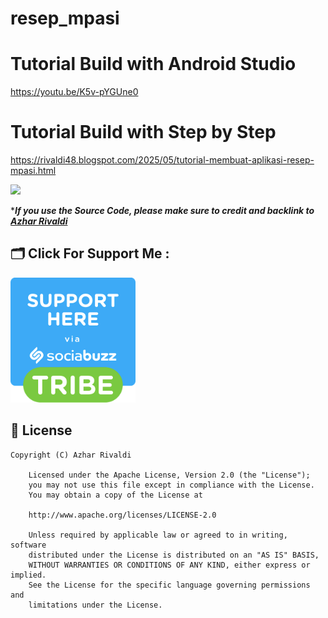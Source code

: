 # resep_mpasi

# Tutorial Build with Android Studio
https://youtu.be/K5v-pYGUne0

# Tutorial Build with Step by Step
https://rivaldi48.blogspot.com/2025/05/tutorial-membuat-aplikasi-resep-mpasi.html

<img src="https://blogger.googleusercontent.com/img/b/R29vZ2xl/AVvXsEhBl83csP0qgJk-Ptv4BxnWla6XDjDQ5mozcBjrM4O5vgqW6NcghiCuPdRVllRppS_LEH0mZ3GDONkw8H-Okvg2Bm2gHRHRCB6NfhciDHJitmp9tHLoRzJo_q7r0rmNHCS0KVDjoGdemIW3cvclkdS4VNAuhwjAC7qkhw0jgvCBbfafQGTJ8T2jYGoGvIqO/s1280/Tutorial%20Membuat%20Aplikasi%20Resep%20MPASI%20dengan%20Flutter.png" data-canonical-src="https://rivaldi48.blogspot.com/2025/05/tutorial-membuat-aplikasi-resep-mpasi.html" style="max-width:100%;">

****If you use the Source Code, please make sure to credit and backlink to [Azhar Rivaldi](https://rivaldi48.blogspot.com/)***

## 🗂 Click For Support Me :
<a href="https://sociabuzz.com/azharrvldi_/donate"> 
<img src="https://github.com/AzharRivaldi/AzharRivaldi/blob/master/Support%20Here.png" width="200" height="200"></a>

## 📄 License

```
Copyright (C) Azhar Rivaldi

    Licensed under the Apache License, Version 2.0 (the "License");
    you may not use this file except in compliance with the License.
    You may obtain a copy of the License at

    http://www.apache.org/licenses/LICENSE-2.0

    Unless required by applicable law or agreed to in writing, software
    distributed under the License is distributed on an "AS IS" BASIS,
    WITHOUT WARRANTIES OR CONDITIONS OF ANY KIND, either express or implied.
    See the License for the specific language governing permissions and
    limitations under the License.

```

